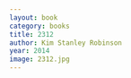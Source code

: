```yaml
---
layout: book
category: books
title: 2312
author: Kim Stanley Robinson
year: 2014
image: 2312.jpg
---
```

